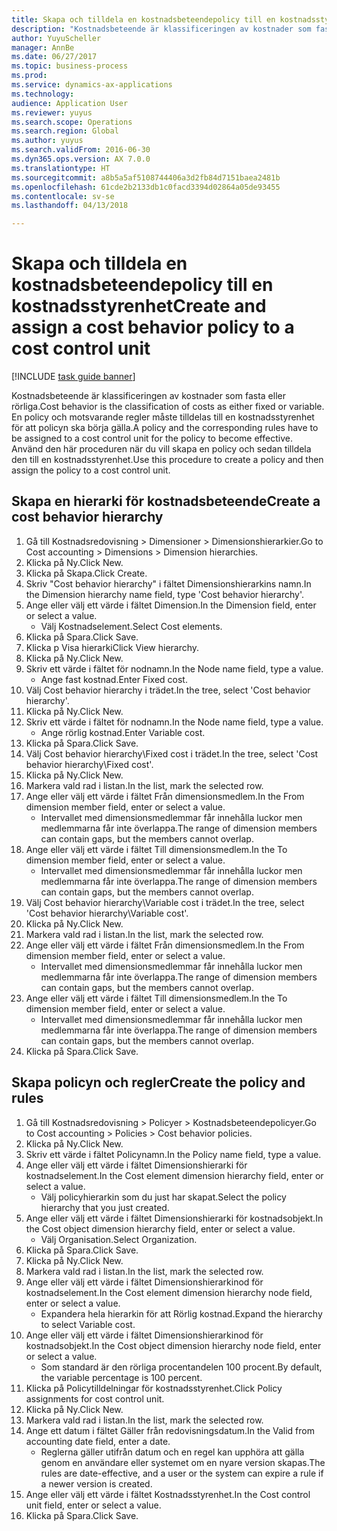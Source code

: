 ```yaml
--- 
title: Skapa och tilldela en kostnadsbeteendepolicy till en kostnadsstyrenhet
description: "Kostnadsbeteende är klassificeringen av kostnader som fasta eller rörliga."
author: YuyuScheller
manager: AnnBe
ms.date: 06/27/2017
ms.topic: business-process
ms.prod: 
ms.service: dynamics-ax-applications
ms.technology: 
audience: Application User
ms.reviewer: yuyus
ms.search.scope: Operations
ms.search.region: Global
ms.author: yuyus
ms.search.validFrom: 2016-06-30
ms.dyn365.ops.version: AX 7.0.0
ms.translationtype: HT
ms.sourcegitcommit: a8b5a5af5108744406a3d2fb84d7151baea2481b
ms.openlocfilehash: 61cde2b2133db1c0facd3394d02864a05de93455
ms.contentlocale: sv-se
ms.lasthandoff: 04/13/2018

---
```

# <a name="create-and-assign-a-cost-behavior-policy-to-a-cost-control-unit"></a><span data-ttu-id="6792e-103">Skapa och tilldela en kostnadsbeteendepolicy till en kostnadsstyrenhet</span><span class="sxs-lookup"><span data-stu-id="6792e-103">Create and assign a cost behavior policy to a cost control unit</span></span>

[!INCLUDE [task guide banner](../../includes/task-guide-banner.md)]

<span data-ttu-id="6792e-104">Kostnadsbeteende är klassificeringen av kostnader som fasta eller rörliga.</span><span class="sxs-lookup"><span data-stu-id="6792e-104">Cost behavior is the classification of costs as either fixed or variable.</span></span> <span data-ttu-id="6792e-105">En policy och motsvarande regler måste tilldelas till en kostnadsstyrenhet för att policyn ska börja gälla.</span><span class="sxs-lookup"><span data-stu-id="6792e-105">A policy and the corresponding rules have to be assigned to a cost control unit for the policy to become effective.</span></span> <span data-ttu-id="6792e-106">Använd den här proceduren när du vill skapa en policy och sedan tilldela den till en kostnadsstyrenhet.</span><span class="sxs-lookup"><span data-stu-id="6792e-106">Use this procedure to create a policy and then assign the policy to a cost control unit.</span></span>


## <a name="create-a-cost-behavior-hierarchy"></a><span data-ttu-id="6792e-107">Skapa en hierarki för kostnadsbeteende</span><span class="sxs-lookup"><span data-stu-id="6792e-107">Create a cost behavior hierarchy</span></span>
1. <span data-ttu-id="6792e-108">Gå till Kostnadsredovisning > Dimensioner > Dimensionshierarkier.</span><span class="sxs-lookup"><span data-stu-id="6792e-108">Go to Cost accounting > Dimensions > Dimension hierarchies.</span></span>
2. <span data-ttu-id="6792e-109">Klicka på Ny.</span><span class="sxs-lookup"><span data-stu-id="6792e-109">Click New.</span></span>
3. <span data-ttu-id="6792e-110">Klicka på Skapa.</span><span class="sxs-lookup"><span data-stu-id="6792e-110">Click Create.</span></span>
4. <span data-ttu-id="6792e-111">Skriv "Cost behavior hierarchy" i fältet Dimensionshierarkins namn.</span><span class="sxs-lookup"><span data-stu-id="6792e-111">In the Dimension hierarchy name field, type 'Cost behavior hierarchy'.</span></span>
5. <span data-ttu-id="6792e-112">Ange eller välj ett värde i fältet Dimension.</span><span class="sxs-lookup"><span data-stu-id="6792e-112">In the Dimension field, enter or select a value.</span></span>
    * <span data-ttu-id="6792e-113">Välj Kostnadselement.</span><span class="sxs-lookup"><span data-stu-id="6792e-113">Select Cost elements.</span></span>  
6. <span data-ttu-id="6792e-114">Klicka på Spara.</span><span class="sxs-lookup"><span data-stu-id="6792e-114">Click Save.</span></span>
7. <span data-ttu-id="6792e-115">Klicka p Visa hierarki</span><span class="sxs-lookup"><span data-stu-id="6792e-115">Click View hierarchy.</span></span>
8. <span data-ttu-id="6792e-116">Klicka på Ny.</span><span class="sxs-lookup"><span data-stu-id="6792e-116">Click New.</span></span>
9. <span data-ttu-id="6792e-117">Skriv ett värde i fältet för nodnamn.</span><span class="sxs-lookup"><span data-stu-id="6792e-117">In the Node name field, type a value.</span></span>
    * <span data-ttu-id="6792e-118">Ange fast kostnad.</span><span class="sxs-lookup"><span data-stu-id="6792e-118">Enter Fixed cost.</span></span>  
10. <span data-ttu-id="6792e-119">Välj Cost behavior hierarchy i trädet.</span><span class="sxs-lookup"><span data-stu-id="6792e-119">In the tree, select 'Cost behavior hierarchy'.</span></span>
11. <span data-ttu-id="6792e-120">Klicka på Ny.</span><span class="sxs-lookup"><span data-stu-id="6792e-120">Click New.</span></span>
12. <span data-ttu-id="6792e-121">Skriv ett värde i fältet för nodnamn.</span><span class="sxs-lookup"><span data-stu-id="6792e-121">In the Node name field, type a value.</span></span>
    * <span data-ttu-id="6792e-122">Ange rörlig kostnad.</span><span class="sxs-lookup"><span data-stu-id="6792e-122">Enter Variable cost.</span></span>  
13. <span data-ttu-id="6792e-123">Klicka på Spara.</span><span class="sxs-lookup"><span data-stu-id="6792e-123">Click Save.</span></span>
14. <span data-ttu-id="6792e-124">Välj Cost behavior hierarchy\Fixed cost i trädet.</span><span class="sxs-lookup"><span data-stu-id="6792e-124">In the tree, select 'Cost behavior hierarchy\Fixed cost'.</span></span>
15. <span data-ttu-id="6792e-125">Klicka på Ny.</span><span class="sxs-lookup"><span data-stu-id="6792e-125">Click New.</span></span>
16. <span data-ttu-id="6792e-126">Markera vald rad i listan.</span><span class="sxs-lookup"><span data-stu-id="6792e-126">In the list, mark the selected row.</span></span>
17. <span data-ttu-id="6792e-127">Ange eller välj ett värde i fältet Från dimensionsmedlem.</span><span class="sxs-lookup"><span data-stu-id="6792e-127">In the From dimension member field, enter or select a value.</span></span>
    * <span data-ttu-id="6792e-128">Intervallet med dimensionsmedlemmar får innehålla luckor men medlemmarna får inte överlappa.</span><span class="sxs-lookup"><span data-stu-id="6792e-128">The range of dimension members can contain gaps, but the members cannot overlap.</span></span>  
18. <span data-ttu-id="6792e-129">Ange eller välj ett värde i fältet Till dimensionsmedlem.</span><span class="sxs-lookup"><span data-stu-id="6792e-129">In the To dimension member field, enter or select a value.</span></span>
    * <span data-ttu-id="6792e-130">Intervallet med dimensionsmedlemmar får innehålla luckor men medlemmarna får inte överlappa.</span><span class="sxs-lookup"><span data-stu-id="6792e-130">The range of dimension members can contain gaps, but the members cannot overlap.</span></span>  
19. <span data-ttu-id="6792e-131">Välj Cost behavior hierarchy\Variable cost i trädet.</span><span class="sxs-lookup"><span data-stu-id="6792e-131">In the tree, select 'Cost behavior hierarchy\Variable cost'.</span></span>
20. <span data-ttu-id="6792e-132">Klicka på Ny.</span><span class="sxs-lookup"><span data-stu-id="6792e-132">Click New.</span></span>
21. <span data-ttu-id="6792e-133">Markera vald rad i listan.</span><span class="sxs-lookup"><span data-stu-id="6792e-133">In the list, mark the selected row.</span></span>
22. <span data-ttu-id="6792e-134">Ange eller välj ett värde i fältet Från dimensionsmedlem.</span><span class="sxs-lookup"><span data-stu-id="6792e-134">In the From dimension member field, enter or select a value.</span></span>
    * <span data-ttu-id="6792e-135">Intervallet med dimensionsmedlemmar får innehålla luckor men medlemmarna får inte överlappa.</span><span class="sxs-lookup"><span data-stu-id="6792e-135">The range of dimension members can contain gaps, but the members cannot overlap.</span></span>  
23. <span data-ttu-id="6792e-136">Ange eller välj ett värde i fältet Till dimensionsmedlem.</span><span class="sxs-lookup"><span data-stu-id="6792e-136">In the To dimension member field, enter or select a value.</span></span>
    * <span data-ttu-id="6792e-137">Intervallet med dimensionsmedlemmar får innehålla luckor men medlemmarna får inte överlappa.</span><span class="sxs-lookup"><span data-stu-id="6792e-137">The range of dimension members can contain gaps, but the members cannot overlap.</span></span>  
24. <span data-ttu-id="6792e-138">Klicka på Spara.</span><span class="sxs-lookup"><span data-stu-id="6792e-138">Click Save.</span></span>

## <a name="create-the-policy-and-rules"></a><span data-ttu-id="6792e-139">Skapa policyn och regler</span><span class="sxs-lookup"><span data-stu-id="6792e-139">Create the policy and rules</span></span>
1. <span data-ttu-id="6792e-140">Gå till Kostnadsredovisning > Policyer > Kostnadsbeteendepolicyer.</span><span class="sxs-lookup"><span data-stu-id="6792e-140">Go to Cost accounting > Policies > Cost behavior policies.</span></span>
2. <span data-ttu-id="6792e-141">Klicka på Ny.</span><span class="sxs-lookup"><span data-stu-id="6792e-141">Click New.</span></span>
3. <span data-ttu-id="6792e-142">Skriv ett värde i fältet Policynamn.</span><span class="sxs-lookup"><span data-stu-id="6792e-142">In the Policy name field, type a value.</span></span>
4. <span data-ttu-id="6792e-143">Ange eller välj ett värde i fältet Dimensionshierarki för kostnadselement.</span><span class="sxs-lookup"><span data-stu-id="6792e-143">In the Cost element dimension hierarchy field, enter or select a value.</span></span>
    * <span data-ttu-id="6792e-144">Välj policyhierarkin som du just har skapat.</span><span class="sxs-lookup"><span data-stu-id="6792e-144">Select the policy hierarchy that you just created.</span></span>  
5. <span data-ttu-id="6792e-145">Ange eller välj ett värde i fältet Dimensionshierarki för kostnadsobjekt.</span><span class="sxs-lookup"><span data-stu-id="6792e-145">In the Cost object dimension hierarchy field, enter or select a value.</span></span>
    * <span data-ttu-id="6792e-146">Välj Organisation.</span><span class="sxs-lookup"><span data-stu-id="6792e-146">Select Organization.</span></span>  
6. <span data-ttu-id="6792e-147">Klicka på Spara.</span><span class="sxs-lookup"><span data-stu-id="6792e-147">Click Save.</span></span>
7. <span data-ttu-id="6792e-148">Klicka på Ny.</span><span class="sxs-lookup"><span data-stu-id="6792e-148">Click New.</span></span>
8. <span data-ttu-id="6792e-149">Markera vald rad i listan.</span><span class="sxs-lookup"><span data-stu-id="6792e-149">In the list, mark the selected row.</span></span>
9. <span data-ttu-id="6792e-150">Ange eller välj ett värde i fältet Dimensionshierarkinod för kostnadselement.</span><span class="sxs-lookup"><span data-stu-id="6792e-150">In the Cost element dimension hierarchy node field, enter or select a value.</span></span>
    * <span data-ttu-id="6792e-151">Expandera hela hierarkin för att Rörlig kostnad.</span><span class="sxs-lookup"><span data-stu-id="6792e-151">Expand the hierarchy to select Variable cost.</span></span>  
10. <span data-ttu-id="6792e-152">Ange eller välj ett värde i fältet Dimensionshierarkinod för kostnadsobjekt.</span><span class="sxs-lookup"><span data-stu-id="6792e-152">In the Cost object dimension hierarchy node field, enter or select a value.</span></span>
    * <span data-ttu-id="6792e-153">Som standard är den rörliga procentandelen 100 procent.</span><span class="sxs-lookup"><span data-stu-id="6792e-153">By default, the variable percentage is 100 percent.</span></span>  
11. <span data-ttu-id="6792e-154">Klicka på Policytilldelningar för kostnadsstyrenhet.</span><span class="sxs-lookup"><span data-stu-id="6792e-154">Click Policy assignments for cost control unit.</span></span>
12. <span data-ttu-id="6792e-155">Klicka på Ny.</span><span class="sxs-lookup"><span data-stu-id="6792e-155">Click New.</span></span>
13. <span data-ttu-id="6792e-156">Markera vald rad i listan.</span><span class="sxs-lookup"><span data-stu-id="6792e-156">In the list, mark the selected row.</span></span>
14. <span data-ttu-id="6792e-157">Ange ett datum i fältet Gäller från redovisningsdatum.</span><span class="sxs-lookup"><span data-stu-id="6792e-157">In the Valid from accounting date field, enter a date.</span></span>
    * <span data-ttu-id="6792e-158">Reglerna gäller utifrån datum och en regel kan upphöra att gälla genom en användare eller systemet om en nyare version skapas.</span><span class="sxs-lookup"><span data-stu-id="6792e-158">The rules are date-effective, and a user or the system can expire a rule if a newer version is created.</span></span>  
15. <span data-ttu-id="6792e-159">Ange eller välj ett värde i fältet Kostnadsstyrenhet.</span><span class="sxs-lookup"><span data-stu-id="6792e-159">In the Cost control unit field, enter or select a value.</span></span>
16. <span data-ttu-id="6792e-160">Klicka på Spara.</span><span class="sxs-lookup"><span data-stu-id="6792e-160">Click Save.</span></span>


